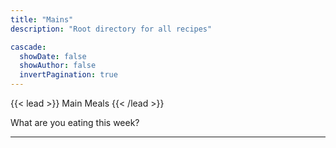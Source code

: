 ```yaml
---
title: "Mains"
description: "Root directory for all recipes"

cascade:
  showDate: false
  showAuthor: false
  invertPagination: true
---
```


{{< lead >}}
Main Meals
{{< /lead >}}

What are you eating this week?

---